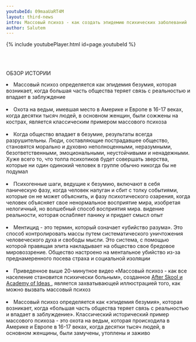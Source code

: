 ```yaml
---
youtubeId: 09maaUaRT4M
layout: third-news
intro: Массовый психоз - как создать эпидемию психических заболеваний 
author: Salutem
---
```



{% include youtubePlayer.html id=page.youtubeId %}

 <div class="section">
                <div class="card">
                    <br />
                    <br />
                     <p class="subtitle is-3"> ОБЗОР ИСТОРИИ</p>
    <li> Массовый психоз определяется как эпидемия безумия, которая возникает, когда большая часть общества теряет связь с реальностью и впадает в заблуждение </li> 
                    <br />
   <li>  Охота на ведьм, имевшая место в Америке и Европе в 16-17 веках, когда десятки тысяч людей, в основном женщин, были сожжены на кострах, является классическим примером массового психоза  </li>
                    <br />
    <li> Когда общество впадает в безумие, результаты всегда разрушительны. Люди, составляющие пострадавшее общество, становятся морально и духовно неполноценными, неразумными, безответственными, эмоциональными, неустойчивыми и ненадежными. Хуже всего то, что толпа психотиков будет совершать зверства, которые ни один одинокий человек в группе обычно никогда бы не подумал </li>
                    <br />
    <li>Психогенные шаги, ведущие к безумию, включают в себя паническую фазу, когда человек напуган и сбит с толку событиями, которые он не может объяснить, и фазу психотического озарения, когда человек объясняет свое ненормальное восприятие мира, изобретая нелогичный, но волшебный способ восприятия мира. видение реальности, которая ослабляет панику и придает смысл опыт </li>
                    <br />
   <li> Ментицид - это термин, который означает «убийство разума». Это способ контролировать массы путем систематического уничтожения человеческого духа и свободы мысли. Это система, с помощью которой правящая элита накладывает на общество свое бредовое мировоззрение. Общество настроено на ментальное убийство из-за преднамеренного посева страха и социальной изоляции </li>
                    <br />
<li> Приведенное выше 20-минутное видео «Массовый психоз - как все население становится психически больным», созданное <a href="https://academyofideas.com/"> After Skool и Academy of Ideas </a>, является захватывающей иллюстрацией того, как можно вызвать
                массовый психоз </li>
                    <br />
              <li>  Массовый психоз определяется как «эпидемия безумия», которая возникает, когда «большая часть общества
                теряет связь с реальностью и впадает в заблуждение».
                Классический исторический пример массового психоза - это охота на ведьм, которая происходила в Америке и
                Европе в 16-17 веках, когда десятки тысяч людей, в основном женщины, были замучены, утоплены и заживо
               </li> <br />
                </div>
            </div>

            